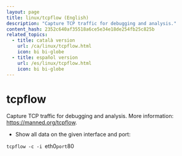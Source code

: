```yaml
---
layout: page
title: linux/tcpflow (English)
description: "Capture TCP traffic for debugging and analysis."
content_hash: 2352c640af35518a6ce5e34e18de254fb25c825b
related_topics:
  - title: català version
    url: /ca/linux/tcpflow.html
    icon: bi bi-globe
  - title: español version
    url: /es/linux/tcpflow.html
    icon: bi bi-globe
---
```

# tcpflow

Capture TCP traffic for debugging and analysis.
More information: <https://manned.org/tcpflow>.

- Show all data on the given interface and port:

`tcpflow -c -i `<span class="tldr-var badge badge-pill bg-dark-lm bg-white-dm text-white-lm text-dark-dm font-weight-bold">eth0</span>` port `<span class="tldr-var badge badge-pill bg-dark-lm bg-white-dm text-white-lm text-dark-dm font-weight-bold">80</span>
